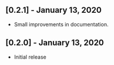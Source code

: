 ## [0.2.1] - January 13, 2020

* Small improvements in documentation.

## [0.2.0] - January 13, 2020

* Initial release